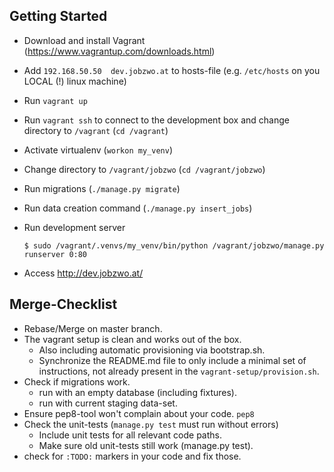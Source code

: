 Getting Started
---------------

-   Download and install Vagrant (https://www.vagrantup.com/downloads.html)

-   Add `192.168.50.50	dev.jobzwo.at` to hosts-file 
    (e.g. `/etc/hosts` on you LOCAL (!) linux machine)

-   Run `vagrant up`

-   Run `vagrant ssh` to connect to the development box and change directory to 
    `/vagrant` (`cd /vagrant`)

-   Activate virtualenv (`workon my_venv`)

-   Change directory to `/vagrant/jobzwo` (`cd /vagrant/jobzwo`)

-   Run migrations (`./manage.py migrate`)

-   Run data creation command (`./manage.py insert_jobs`)

-   Run development server

        $ sudo /vagrant/.venvs/my_venv/bin/python /vagrant/jobzwo/manage.py runserver 0:80
        
-   Access http://dev.jobzwo.at/


Merge-Checklist
--------------

* Rebase/Merge on master branch.
* The vagrant setup is clean and works out of the box.
    * Also including automatic provisioning via bootstrap.sh.
    * Synchronize the README.md file to only include a minimal set of 
      instructions, not already present in the `vagrant-setup/provision.sh`.
* Check if migrations work.
    * run with an empty database (including fixtures).
    * run with current staging data-set.
* Ensure pep8-tool won't complain about your code.
  `pep8`
* Check the unit-tests (`manage.py test` must run without errors)
    * Include unit tests for all relevant code paths.
    * Make sure old unit-tests still work (manage.py test).
* check for `:TODO:` markers in your code and fix those.

